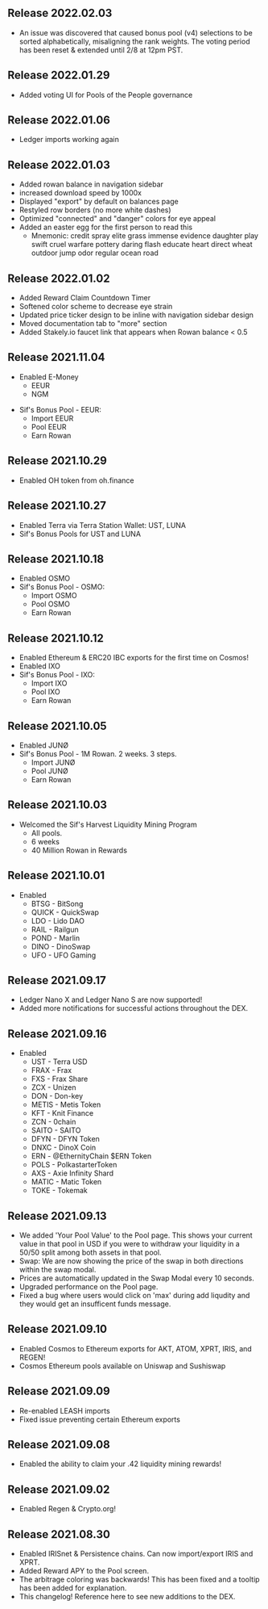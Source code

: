 ## Release 2022.02.03
* An issue was discovered that caused bonus pool (v4) selections to be sorted alphabetically, misaligning the rank weights. The voting period has been reset & extended until 2/8 at 12pm PST. 

## Release 2022.01.29
* Added voting UI for Pools of the People governance

## Release 2022.01.06

* Ledger imports working again 

## Release 2022.01.03
* Added rowan balance in navigation sidebar 
* increased download speed by 1000x
* Displayed "export" by default on balances page
* Restyled row borders (no more white dashes)
* Optimized "connected" and "danger" colors for eye appeal
* Added an easter egg for the first person to read this
  * Mnemonic: credit spray elite grass immense evidence daughter play swift cruel warfare pottery daring flash educate heart direct wheat outdoor jump odor regular ocean road

## Release 2022.01.02
* Added Reward Claim Countdown Timer
* Softened color scheme to decrease eye strain
* Updated price ticker design to be inline with navigation sidebar design
* Moved documentation tab to "more" section
* Added Stakely.io faucet link that appears when Rowan balance < 0.5

## Release 2021.11.04
* Enabled E-Money
  * EEUR
  * NGM
- Sif's Bonus Pool - EEUR:
  - Import EEUR
  - Pool EEUR
  - Earn Rowan


## Release 2021.10.29

* Enabled OH token from oh.finance

## Release 2021.10.27

* Enabled Terra via Terra Station Wallet: UST, LUNA
* Sif's Bonus Pools for UST and LUNA

## Release 2021.10.18
* Enabled OSMO 
* Sif's Bonus Pool - OSMO:
  * Import OSMO
  * Pool OSMO
  * Earn Rowan

## Release 2021.10.12
* Enabled Ethereum & ERC20 IBC exports for the first time on Cosmos!
* Enabled IXO 
* Sif's Bonus Pool - IXO:
  * Import IXO
  * Pool IXO
  * Earn Rowan

## Release 2021.10.05
* Enabled JUNØ
* Sif's Bonus Pool - 1M Rowan. 2 weeks. 3 steps.
  * Import JUNØ
  * Pool JUNØ
  * Earn Rowan
  
## Release 2021.10.03
* Welcomed the Sif's Harvest Liquidity Mining Program 
  * All pools. 
  * 6 weeks
  * 40 Million Rowan in Rewards

## Release 2021.10.01
* Enabled
  * BTSG - BitSong
  * QUICK - QuickSwap
  * LDO - Lido DAO
  * RAIL - Railgun
  * POND - Marlin 
  * DINO - DinoSwap
  * UFO - UFO Gaming

## Release 2021.09.17

* Ledger Nano X and Ledger Nano S are now supported!
* Added more notifications for successful actions throughout the DEX.

## Release 2021.09.16
* Enabled 
  * UST - Terra USD
  * FRAX - Frax
  * FXS - Frax Share
  * ZCX - Unizen
  * DON - Don-key
  * METIS - Metis Token
  * KFT - Knit Finance
  * ZCN - 0chain
  * SAITO - SAITO
  * DFYN - DFYN Token
  * DNXC - DinoX Coin
  * ERN - @EthernityChain $ERN Token
  * POLS - PolkastarterToken
  * AXS - Axie Infinity Shard
  * MATIC - Matic Token
  * TOKE - Tokemak

## Release 2021.09.13

* We added 'Your Pool Value' to the Pool page. This shows your current value in that pool in USD if you were to withdraw your liquidity in a 50/50 split among both assets in that pool.
* Swap: We are now showing the price of the swap in both directions within the swap modal.
* Prices are automatically updated in the Swap Modal every 10 seconds.
* Upgraded performance on the Pool page.
* Fixed a bug where users would click on 'max' during add liqudity and they would get an insufficent funds message.

## Release 2021.09.10
* Enabled Cosmos to Ethereum exports for AKT, ATOM, XPRT, IRIS, and REGEN!
* Cosmos Ethereum pools available on Uniswap and Sushiswap

## Release 2021.09.09
* Re-enabled LEASH imports
* Fixed issue preventing certain Ethereum exports

## Release 2021.09.08

* Enabled the ability to claim your .42 liquidity mining rewards!

## Release 2021.09.02

* Enabled Regen & Crypto.org!

## Release 2021.08.30

* Enabled IRISnet & Persistence chains. Can now import/export IRIS and XPRT.
* Added Reward APY to the Pool screen.
* The arbitrage coloring was backwards! This has been fixed and a tooltip has been added for explanation.
* This changelog! Reference here to see new additions to the DEX.
